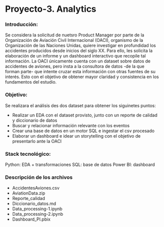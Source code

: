 # Proyecto-3. Analytics

### Introducción: 
Se considera la solicitud de nuetsro Product Manager por parte de la Organización de Aviación Civil Internacional (OACI), organismo de la Organización de las Naciones Unidas,
quiere investigar en profundidad los accidentes producidos desde inicios del siglo XX. Para ello, les solicita la elaboración de un informe y un dashboard interactivo que recopile tal información.
La OACI únicamente cuenta con un dataset sobre datos de accidentes de aviones, pero insta a la consultora de datos -de la que forman parte- que intente cruzar esta información con otras fuentes de su interés.
Esto con el objetivo de obtener mayor claridad y consistencia en los fundamentos del estudio.

### Objetivo:
Se realizara el análisis des dos dataset para obtener los siguinetes puntos:
- Realizar un EDA con el dataset provisto, junto con un reporte de calidad y diccionario de datos
- Buscar y relacionar información relevante con los eventos
- Crear una base de datos en un motor SQL e ingestar el csv procesado
- Elaborar un dashboard e idear un storytelling con el objetivo de presentarlo ante la OACI

### Stack tecnológico:
Python: EDA + transformaciones
SQL: base de datos
Power BI: dashboard

### Descripción de los archivos

- AccidentesAviones.csv
- AviationData.zip
- Reporte_calidad
- Diccionario_datos.md
- Data_processing-1.ipynb
- Data_processing-2.ipynb
- Dashboard_PI.pbix


